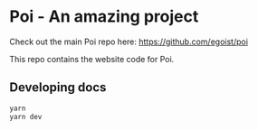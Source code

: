 # Poi - An amazing project

Check out the main Poi repo here: https://github.com/egoist/poi

This repo contains the website code for Poi.

## Developing docs

```bash
yarn 
yarn dev
```
